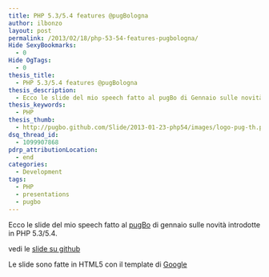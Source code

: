 ```yaml
---
title: PHP 5.3/5.4 features @pugBologna
author: ilbonzo
layout: post
permalink: /2013/02/18/php-53-54-features-pugbologna/
Hide SexyBookmarks:
  - 0
Hide OgTags:
  - 0
thesis_title:
  - PHP 5.3/5.4 features @pugBologna
thesis_description:
  - Ecco le slide del mio speech fatto al pugBo di Gennaio sulle novità introdotte in PHP 5.3/5.4
thesis_keywords:
  - PHP
thesis_thumb:
  - http://pugbo.github.com/Slide/2013-01-23-php54/images/logo-pug-th.png
dsq_thread_id:
  - 1099907868
pdrp_attributionLocation:
  - end
categories:
  - Development
tags:
  - PHP
  - presentations
  - pugbo
---
```

Ecco le slide del mio speech fatto al [pugBo][1] di gennaio sulle novità introdotte in PHP 5.3/5.4.

  
  
vedi le [slide su github][2]

Le slide sono fatte in HTML5 con il template di [Google][3]

<div class='kindleWidget kindleLight' >
  
</div>



 [1]: http://bologna.grusp.org "Pug Bologna"
 [2]: http://matteomagni.net/presentation-pugbo-php54/
 [3]: http://code.google.com/p/html5slides/ "HTML5 google slide"